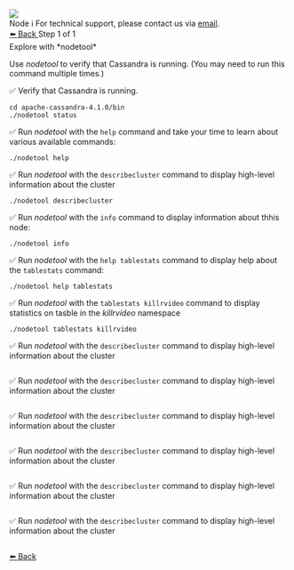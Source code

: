 <!-- TOP -->
<div class="top">
  <img class="scenario-academy-logo" src="https://datastax-academy.github.io/katapod-shared-assets/images/ds-academy-2023.svg" />
  <div class="scenario-title-section">
    <span class="scenario-title">Node</span>
    <span class="scenario-subtitle">ℹ️ For technical support, please contact us via <a href="mailto:academy@datastax.com">email</a>.</span>
  </div>
</div>

<!-- NAVIGATION -->
<div id="navigation-top" class="navigation-top">
 <a href='command:katapod.loadPage?[{"step":"intro"}]'
   class="btn btn-dark navigation-top-left">⬅️ Back
 </a>
<span class="step-count"> Step 1 of 1</span>
</div>

<!-- CONTENT -->

<div class="step-title">Explore with *nodetool*</div>

Use *nodetool* to verify that Cassandra is running. (You may need to run this command multiple times.)

✅ Verify that Cassandra is running.
```
cd apache-cassandra-4.1.0/bin
./nodetool status
```

✅ Run *nodetool* with the `help` command and take your time to learn about various available commands:
```
./nodetool help
```

✅ Run *nodetool* with the `describecluster` command to display high-level information about the cluster
```
./nodetool describecluster
```

✅ Run *nodetool* with the `info` command to display information about thhis node:
```
./nodetool info
```

✅ Run *nodetool* with the `help tablestats` command to display help about the `tablestats` command:
```
./nodetool help tablestats
```

✅ Run *nodetool* with the `tablestats killrvideo` command to display statistics on tasble in the *killrvideo* namespace
```
./nodetool tablestats killrvideo
```

✅ Run *nodetool* with the `describecluster` command to display high-level information about the cluster
```

```

✅ Run *nodetool* with the `describecluster` command to display high-level information about the cluster
```

```

✅ Run *nodetool* with the `describecluster` command to display high-level information about the cluster
```

```

✅ Run *nodetool* with the `describecluster` command to display high-level information about the cluster
```

```

✅ Run *nodetool* with the `describecluster` command to display high-level information about the cluster
```

```

✅ Run *nodetool* with the `describecluster` command to display high-level information about the cluster
```

```

<!-- NAVIGATION -->
<div id="navigation-bottom" class="navigation-bottom">
 <a href='command:katapod.loadPage?[{"step":"intro"}]'
   class="btn btn-dark navigation-bottom-left">⬅️ Back
 </a>
</div>
